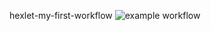 hexlet-my-first-workflow
![example workflow](https://github.com/metastasio/hexlet-my-first-workflow/actions/workflows/hello-world.yml/badge.svg)
